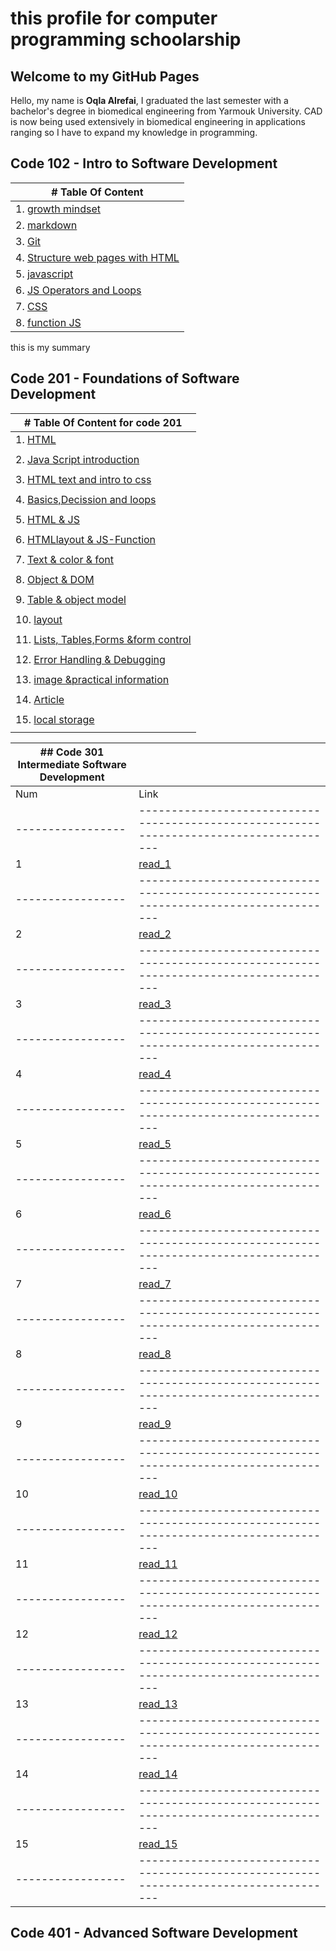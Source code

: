 # this profile for computer programming schoolarship

## Welcome to my GitHub Pages
Hello,
my name is **Oqla Alrefai**, I graduated the last semester with a bachelor's degree in biomedical engineering from Yarmouk University.
CAD is now being used extensively in biomedical engineering in applications ranging so I have to expand my knowledge in programming.

## **Code 102 - Intro to Software Development**
| # Table Of Content |
| ----------- |
| 1. [growth mindset](https://oqlaalrefai.github.io/reading-notes/growth) |
| 2. [markdown](https://oqlaalrefai.github.io/reading-notes/read1) |
| 3. [Git](https://oqlaalrefai.github.io/reading-notes/read2) |
| 4. [Structure web pages with HTML](https://oqlaalrefai.github.io/reading-notes/read3) |
| 5. [javascript](https://oqlaalrefai.github.io/reading-notes/read4) |
| 6. [JS Operators and Loops](https://oqlaalrefai.github.io/reading-notes/read5) |
| 7. [CSS](https://oqlaalrefai.github.io/reading-notes/read6) |
| 8. [function JS](https://oqlaalrefai.github.io/reading-notes/read7) |


this is my summary
## **Code 201 - Foundations of Software Development**
| # Table Of Content for code 201 |
| ----------- |
| 1. [HTML](https://oqlaalrefai.github.io/reading-notes/read8) |
|  |
| 2. [Java Script introduction](https://oqlaalrefai.github.io/reading-notes/read9) |
|  |
| 3. [HTML text and intro to css ](https://oqlaalrefai.github.io/reading-notes/read10)|
|  |
| 4. [Basics,Decission and loops ](https://oqlaalrefai.github.io/reading-notes/read11) |
|  |
| 5. [HTML & JS ](https://oqlaalrefai.github.io/reading-notes/read12) |
|  |
| 6. [HTMLlayout & JS-Function ](https://oqlaalrefai.github.io/reading-notes/read13) |
|  |
| 7. [Text & color & font ](https://oqlaalrefai.github.io/reading-notes/read14) |
|  |
| 8. [Object & DOM ](https://oqlaalrefai.github.io/reading-notes/read15) |
|  |
| 9. [Table & object model ](https://oqlaalrefai.github.io/reading-notes/read16) |
|  |
| 10. [layout ](https://oqlaalrefai.github.io/reading-notes/read17) |
|  |
| 11. [Lists, Tables,Forms &form control ](https://oqlaalrefai.github.io/reading-notes/read18) |
|  |
| 12. [Error Handling & Debugging ](https://oqlaalrefai.github.io/reading-notes/read19) |
|  |
| 13. [image &practical information ](https://oqlaalrefai.github.io/reading-notes/read20) |
|  |
| 14. [Article ](https://oqlaalrefai.github.io/reading-notes/read21) |
|  |
| 15. [local storage ](https://oqlaalrefai.github.io/reading-notes/read22) |
|  |


|  ## **Code 301 Intermediate Software Development** |                                                        |
| ----------------- | --------------------------------------------------------------------------------------- |
| Num               | Link                                                                                    |
| ----------------- | --------------------------------------------------------------------------------------- |
| 1                 | [read_1](https://oqlaalrefai.github.io/reading-notes/read_1)                            |
| ----------------- | --------------------------------------------------------------------------------------- |
| 2                 | [read_2](https://oqlaalrefai.github.io/reading-notes/read_2)                            |
| ----------------- | --------------------------------------------------------------------------------------- |
| 3                 | [read_3](https://oqlaalrefai.github.io/reading-notes/read_3)                            |
| ----------------- | --------------------------------------------------------------------------------------- |
| 4                 | [read_4](https://oqlaalrefai.github.io/reading-notes/read_4)                            |
| ----------------- | --------------------------------------------------------------------------------------- |
| 5                 | [read_5](https://oqlaalrefai.github.io/reading-notes/read_5)                            |
| ----------------- | --------------------------------------------------------------------------------------- |
| 6                 | [read_6](https://oqlaalrefai.github.io/reading-notes/read_6)                            |
| ----------------- | --------------------------------------------------------------------------------------- |
| 7                 | [read_7](https://oqlaalrefai.github.io/reading-notes/read_7)                            |
| ----------------- | --------------------------------------------------------------------------------------- |
| 8                 | [read_8](https://oqlaalrefai.github.io/reading-notes/read_8)                            |
| ----------------- | --------------------------------------------------------------------------------------- |
| 9                 | [read_9](https://oqlaalrefai.github.io/reading-notes/read_9)                            |
| ----------------- | --------------------------------------------------------------------------------------- |
| 10                | [read_10](https://oqlaalrefai.github.io/reading-notes/read_10)                          |
| ----------------- | --------------------------------------------------------------------------------------- |
| 11                | [read_11](https://oqlaalrefai.github.io/reading-notes/read_11)                          |
| ----------------- | --------------------------------------------------------------------------------------- |
| 12                | [read_12](https://oqlaalrefai.github.io/reading-notes/read_12)                          |
| ----------------- | --------------------------------------------------------------------------------------- |
| 13                | [read_13](https://oqlaalrefai.github.io/reading-notes/read_13)                          |
| ----------------- | --------------------------------------------------------------------------------------- |
| 14                | [read_14](https://oqlaalrefai.github.io/reading-notes/read_14)                          |
| ----------------- | --------------------------------------------------------------------------------------- |
| 15                | [read_15](https://oqlaalrefai.github.io/reading-notes/read_15)                          |
| ----------------- | --------------------------------------------------------------------------------------- |
## **Code 401 - Advanced Software Development**
